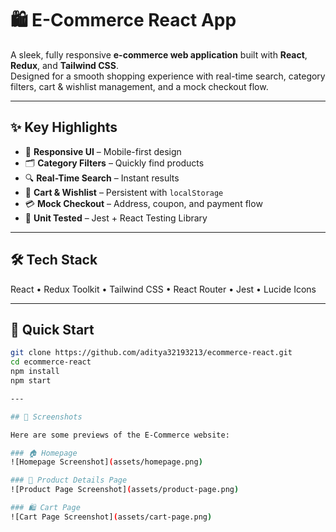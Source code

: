 # 🛍️ E-Commerce React App

A sleek, fully responsive **e-commerce web application** built with **React**, **Redux**, and **Tailwind CSS**.  
Designed for a smooth shopping experience with real-time search, category filters, cart & wishlist management, and a mock checkout flow.

---

## ✨ Key Highlights

- 📱 **Responsive UI** – Mobile-first design  
- 🗂 **Category Filters** – Quickly find products  
- 🔍 **Real-Time Search** – Instant results  
- 🛒 **Cart & Wishlist** – Persistent with `localStorage`  
- 💳 **Mock Checkout** – Address, coupon, and payment flow  
- 🧪 **Unit Tested** – Jest + React Testing Library

---

## 🛠 Tech Stack

React • Redux Toolkit • Tailwind CSS • React Router • Jest • Lucide Icons

---

## 🚀 Quick Start

```bash
git clone https://github.com/aditya32193213/ecommerce-react.git
cd ecommerce-react
npm install
npm start

---

## 📸 Screenshots

Here are some previews of the E-Commerce website:

### 🏠 Homepage
![Homepage Screenshot](assets/homepage.png)

### 🛒 Product Details Page
![Product Page Screenshot](assets/product-page.png)

### 🛍️ Cart Page
![Cart Page Screenshot](assets/cart-page.png)
